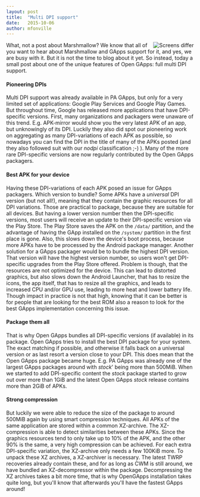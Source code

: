 ```yaml
---
layout: post
title:  "Multi DPI support"
date:   2015-10-06
author: mfonville
---
```

<div style="float: right">
<img align="right" src="{{ site.blogimg }}screensizes.jpg" alt="Screens differ" />
</div>
What, not a post about Marshmallow?
We know that all of you want to hear about Marshmallow and GApps support for it, and yes, we are busy with it. But it is not the time to blog about it yet. So instead, today a small post about one of the unique features of Open GApps: full multi DPI support.

#### Pioneering DPIs
Multi DPI support was already available in PA GApps, but only for a very limited set of applications: Google Play Services and Google Play Games. But throughout time, Google has released more applications that have DPI-specific versions. First, many organizations and packagers were unaware of this trend. E.g. APK-mirror would show you the very latest APK of an app, but unknowingly of its DPI. Luckily they also did spot our pioneering work on aggregating as many DPI-variations of each APK as possible, so nowadays you can find the DPI in the title of many of the APKs posted (and they also followed suit with our *nodpi* classification ;-) ). Many of the more rare DPI-specific versions are now regularly contributed by the Open GApps packagers.

#### Best APK for your device
Having these DPI-variations of each APK posed an issue for GApps packagers. Which version to bundle? Some APKs have a *universal* DPI version (but not all!), meaning that they contain the graphic resources for all DPI variations. Those are practical to package, because they are suitable for all devices. But having a lower version number then the DPI-specific versions, most users will receive an update to their DPI-specific version via the Play Store. The Play Store saves the APK on the `/data/` partition, and the advantage of having the GApp installed on the `/system/` partition in the first place is gone. Also, this slows down the device's boot process, because more APKs have to be processed by the Android package manager.
Another solution for a GApps packager would be to bundle the highest DPI version. That version will have the highest version number, so users won't get DPI-specific upgrades from the Play Store offered. Problem is though, that the resources are not optimized for the device. This can lead to distorted graphics, but also slows down the Android Launcher, that has to resize the icons, the app itself, that has to resize all the graphics, and leads to increased CPU and/or GPU use, leading to more heat and lower battery life. Though impact in practice is not that high, knowing that it can be better is for people that are looking for the best ROM also a reason to look for the best GApps implementation concerning this issue.

#### Package them all
That is why Open GApps bundles all DPI-specific versions (if available) in its package. Open GApps tries to install the best DPI package for your system. The exact matching if possible, and otherwise it falls back on a universal version or as last resort a version close to your DPI. This does mean that the Open GApps package became huge. E.g. PA GApps was already one of the largest GApps packages around with *stock*' being more than 500MiB. When we started to add DPI-specific content the *stock* package started to grow out over more than 1GiB and the latest Open GApps *stock* release contains more than 2GiB of APKs.

#### Strong compression
But luckily we were able to reduce the size of the package to around 500MiB again by using smart compression techniques. All APKs of the same application are stored within a common XZ-archive. The XZ-compression is able to detect similarities between these APKs. Since the graphics resources tend to only take up to 10% of the APK, and the other 90% is the same, a very high compression can be achieved. For each extra DPI-specific variation, the XZ-archive only needs a few 100KiB more.
To unpack these XZ archives, a XZ-archiver is necessary. The latest TWRP recoveries already contain these, and for as long as CWM is still around, we have bundled an XZ-decompressor within the package. Decompressing the XZ archives takes a bit more time, that is why OpenGApps installation takes quite long, but you'll know that afterwards you'll have the fastest GApps around!﻿
